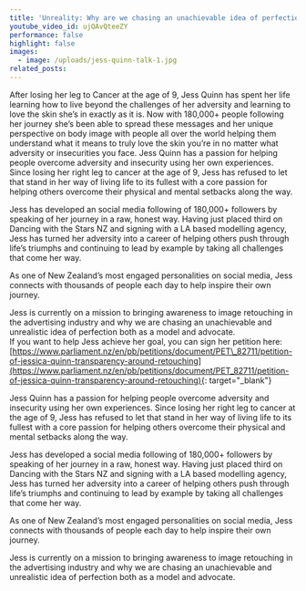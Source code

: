 ```yaml
---
title: 'Unreality: Why are we chasing an unachievable idea of perfection'
youtube_video_id: ujQAvQteeZY
performance: false
highlight: false
images:
  - image: /uploads/jess-quinn-talk-1.jpg
related_posts:
---
```


After losing her leg to Cancer at the age of 9, Jess Quinn has spent her life learning how to live beyond the challenges of her adversity and learning to love the skin she’s in exactly as it is. Now with 180,000+ people following her journey she’s been able to spread these messages and her unique perspective on body image with people all over the world helping them understand what it means to truly love the skin you’re in no matter what adversity or insecurities you face. Jess Quinn has a passion for helping people overcome adversity and insecurity using her own experiences. Since losing her right leg to cancer at the age of 9, Jess has refused to let that stand in her way of living life to its fullest with a core passion for helping others overcome their physical and mental setbacks along the way.

Jess has developed an social media following of 180,000+ followers by speaking of her journey in a raw, honest way. Having just placed third on Dancing with the Stars NZ and signing with a LA based modelling agency, Jess has turned her adversity into a career of helping others push through life’s triumphs and continuing to lead by example by taking all challenges that come her way.

As one of New Zealand’s most engaged personalities on social media, Jess connects with thousands of people each day to help inspire their own journey.

Jess is currently on a mission to bringing awareness to image retouching in the advertising industry and why we are chasing an unachievable and unrealistic idea of perfection both as a model and advocate.<br>If you want to help Jess achieve her goal, you can sign her petition here: [https://www.parliament.nz/en/pb/petitions/document/PET\_82711/petition-of-jessica-quinn-transparency-around-retouching](https://www.parliament.nz/en/pb/petitions/document/PET_82711/petition-of-jessica-quinn-transparency-around-retouching){: target="_blank"}

Jess Quinn has a passion for helping people overcome adversity and insecurity using her own experiences. Since losing her right leg to cancer at the age of 9, Jess has refused to let that stand in her way of living life to its fullest with a core passion for helping others overcome their physical and mental setbacks along the way.

Jess has developed a social media following of 180,000+ followers by speaking of her journey in a raw, honest way. Having just placed third on Dancing with the Stars NZ and signing with a LA based modelling agency, Jess has turned her adversity into a career of helping others push through life’s triumphs and continuing to lead by example by taking all challenges that come her way.

As one of New Zealand’s most engaged personalities on social media, Jess connects with thousands of people each day to help inspire their own journey.

Jess is currently on a mission to bringing awareness to image retouching in the advertising industry and why we are chasing an unachievable and unrealistic idea of perfection both as a model and advocate.